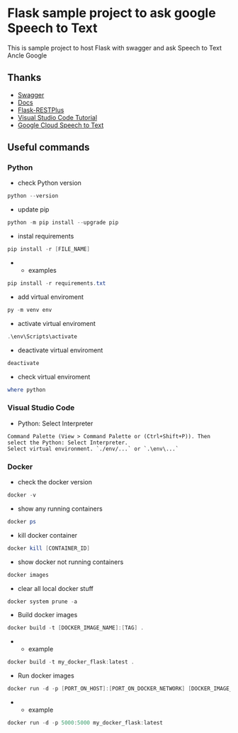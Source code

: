 # Flask sample project to ask google Speech to Text

This is sample project to host Flask with swagger and ask Speech to Text Ancle Google

## Thanks

- [Swagger]('https://swagger.io/tools/swagger-ui/')
- [Docs]('https://python101.readthedocs.io/pl/latest/webflask/')
- [Flask-RESTPlus]('https://flask-restplus.readthedocs.io/en/stable/quickstart.html#a-minimal-api')
- [Visual Studio Code Tutorial]('https://code.visualstudio.com/docs/python/tutorial-flask')
- [Google Cloud Speech to Text]('https://cloud.google.com/speech-to-text/docs/')

## Useful commands

### Python

- check Python version

```powershell
python --version
```

- update pip

```powershell
python -m pip install --upgrade pip
```

- instal requirements

```powershell
pip install -r [FILE_NAME]
```

- - examples

```powershell
pip install -r requirements.txt
```

- add virtual enviroment

```powershell
py -m venv env
```

- activate virtual enviroment

```powershell
.\env\Scripts\activate
```

- deactivate virtual enviroment

```powershell
deactivate
```

- check virtual enviroment

```powershell
where python
```

### Visual Studio Code

- Python: Select Interpreter

```code
Command Palette (View > Command Palette or (Ctrl+Shift+P)). Then select the Python: Select Interpreter.
Select virtual environment. `./env/...` or `.\env\...`
```

### Docker

- check the docker version

```powershell
docker -v
```

- show any running containers

```powershell
docker ps
```

- kill docker container

```powershell
docker kill [CONTAINER_ID]
```

- show docker not running containers

```powershell
docker images
```

- clear all local docker stuff

```powershell
docker system prune -a
```

- Build docker images

```powershell
docker build -t [DOCKER_IMAGE_NAME]:[TAG] .
```

- - example

```powershell
docker build -t my_docker_flask:latest .
```

- Run docker images

```powershell
docker run -d -p [PORT_ON_HOST]:[PORT_ON_DOCKER_NETWORK] [DOCKER_IMAGE_NAME]:[TAG]
```

- - example

```powershell
docker run -d -p 5000:5000 my_docker_flask:latest
```

